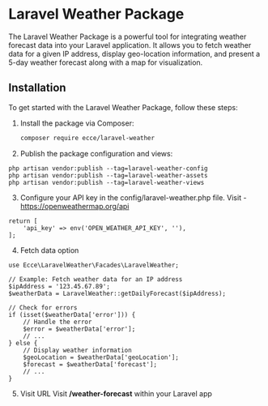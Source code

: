 # Laravel Weather Package

The Laravel Weather Package is a powerful tool for integrating weather forecast data into your Laravel application. It allows you to fetch weather data for a given IP address, display geo-location information, and present a 5-day weather forecast along with a map for visualization.

## Installation

To get started with the Laravel Weather Package, follow these steps:

1. Install the package via Composer:

   ```bash
   composer require ecce/laravel-weather
   ```
2. Publish the package configuration and views:
```
php artisan vendor:publish --tag=laravel-weather-config
php artisan vendor:publish --tag=laravel-weather-assets
php artisan vendor:publish --tag=laravel-weather-views
```

3. Configure your API key in the config/laravel-weather.php file.
Visit - https://openweathermap.org/api
```
return [
    'api_key' => env('OPEN_WEATHER_API_KEY', ''),
];
```
4. Fetch data option
```
use Ecce\LaravelWeather\Facades\LaravelWeather;

// Example: Fetch weather data for an IP address
$ipAddress = '123.45.67.89';
$weatherData = LaravelWeather::getDailyForecast($ipAddress);

// Check for errors
if (isset($weatherData['error'])) {
    // Handle the error
    $error = $weatherData['error'];
    // ...
} else {
    // Display weather information
    $geoLocation = $weatherData['geoLocation'];
    $forecast = $weatherData['forecast'];
    // ...
}
```
5. Visit URL
Visit **/weather-forecast** within your Laravel app
